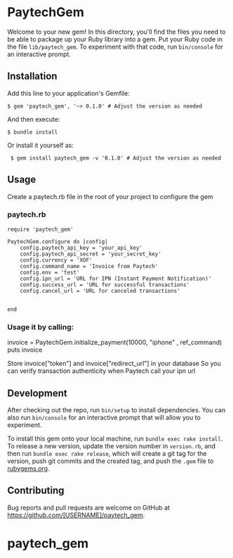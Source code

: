 # PaytechGem


Welcome to your new gem! In this directory, you'll find the files you need to be able to package up your Ruby library into a gem. Put your Ruby code in the file `lib/paytech_gem`. To experiment with that code, run `bin/console` for an interactive prompt.

## Installation

Add this line to your application's Gemfile:

    $ gem 'paytech_gem', '~> 0.1.0' # Adjust the version as needed


And then execute:

    $ bundle install

Or install it yourself as:

     $ gem install paytech_gem -v '0.1.0' # Adjust the version as needed

## Usage

Create a paytech.rb file in the root of your project to configure the gem

### paytech.rb
    require 'paytech_gem'

    PaytechGem.configure do |config|
        config.paytech_api_key = 'your_api_key'
        config.paytech_api_secret = 'your_secret_key'
        config.currency = 'XOF'
        config.command_name = 'Invoice from Paytech'
        config.env = 'test'
        config.ipn_url = 'URL for IPN (Instant Payment Notification)'
        config.success_url = 'URL for successful transactions'
        config.cancel_url = 'URL for canceled transactions'


    end

 ### Usage it by calling:

   invoice = PaytechGem.initialize_payment(10000, "iphone" , ref_command)
   puts invoice

   Store invoice["token"] and invoice["redirect_url"] in your database
   So you can verify transaction authenticity when Paytech call your ipn url
## Development

After checking out the repo, run `bin/setup` to install dependencies. You can also run `bin/console` for an interactive prompt that will allow you to experiment.

To install this gem onto your local machine, run `bundle exec rake install`. To release a new version, update the version number in `version.rb`, and then run `bundle exec rake release`, which will create a git tag for the version, push git commits and the created tag, and push the `.gem` file to [rubygems.org](https://rubygems.org).

## Contributing

Bug reports and pull requests are welcome on GitHub at https://github.com/[USERNAME]/paytech_gem.
# paytech_gem
